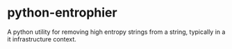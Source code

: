 # python-entrophier
A python utility for removing high entropy strings from a string, typically in a it infrastructure context.
